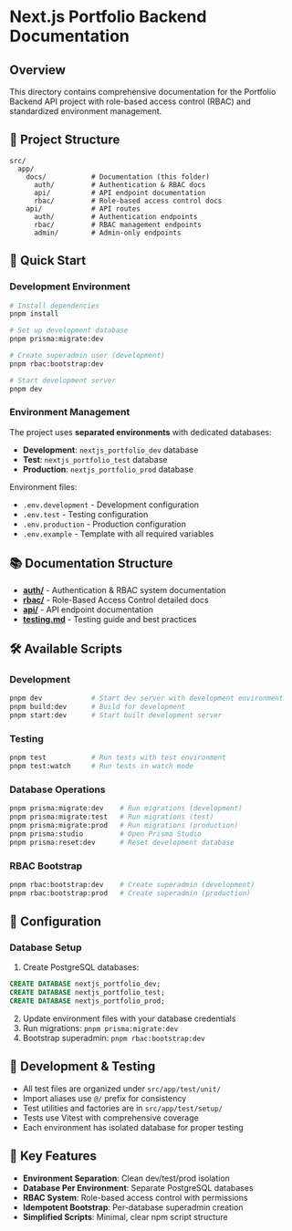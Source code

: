 # Next.js Portfolio Backend Documentation

## Overview
This directory contains comprehensive documentation for the Portfolio Backend API project with role-based access control (RBAC) and standardized environment management.

## 📁 Project Structure
```
src/
  app/
    docs/           # Documentation (this folder)
      auth/         # Authentication & RBAC docs
      api/          # API endpoint documentation
      rbac/         # Role-based access control docs
    api/            # API routes
      auth/         # Authentication endpoints
      rbac/         # RBAC management endpoints
      admin/        # Admin-only endpoints
```

## 🚀 Quick Start

### Development Environment
```bash
# Install dependencies
pnpm install

# Set up development database
pnpm prisma:migrate:dev

# Create superadmin user (development)
pnpm rbac:bootstrap:dev

# Start development server
pnpm dev
```

### Environment Management
The project uses **separated environments** with dedicated databases:

- **Development**: `nextjs_portfolio_dev` database
- **Test**: `nextjs_portfolio_test` database  
- **Production**: `nextjs_portfolio_prod` database

Environment files:
- `.env.development` - Development configuration
- `.env.test` - Testing configuration
- `.env.production` - Production configuration
- `.env.example` - Template with all required variables

## 📚 Documentation Structure
- **[auth/](./auth/)** - Authentication & RBAC system documentation
- **[rbac/](./rbac/)** - Role-Based Access Control detailed docs
- **[api/](./api/)** - API endpoint documentation
- **[testing.md](./testing.md)** - Testing guide and best practices

## 🛠 Available Scripts

### Development
```bash
pnpm dev            # Start dev server with development environment
pnpm build:dev      # Build for development
pnpm start:dev      # Start built development server
```

### Testing
```bash
pnpm test           # Run tests with test environment
pnpm test:watch     # Run tests in watch mode
```

### Database Operations
```bash
pnpm prisma:migrate:dev    # Run migrations (development)
pnpm prisma:migrate:test   # Run migrations (test)
pnpm prisma:migrate:prod   # Run migrations (production)
pnpm prisma:studio         # Open Prisma Studio
pnpm prisma:reset:dev      # Reset development database
```

### RBAC Bootstrap
```bash
pnpm rbac:bootstrap:dev    # Create superadmin (development)
pnpm rbac:bootstrap:prod   # Create superadmin (production)
```

## 🔧 Configuration

### Database Setup
1. Create PostgreSQL databases:
```sql
CREATE DATABASE nextjs_portfolio_dev;
CREATE DATABASE nextjs_portfolio_test;
CREATE DATABASE nextjs_portfolio_prod;
```

2. Update environment files with your database credentials
3. Run migrations: `pnpm prisma:migrate:dev`
4. Bootstrap superadmin: `pnpm rbac:bootstrap:dev`

## 🧪 Development & Testing
- All test files are organized under `src/app/test/unit/`
- Import aliases use `@/` prefix for consistency
- Test utilities and factories are in `src/app/test/setup/`
- Tests use Vitest with comprehensive coverage
- Each environment has isolated database for proper testing

## 📝 Key Features
- **Environment Separation**: Clean dev/test/prod isolation
- **Database Per Environment**: Separate PostgreSQL databases
- **RBAC System**: Role-based access control with permissions
- **Idempotent Bootstrap**: Per-database superadmin creation
- **Simplified Scripts**: Minimal, clear npm script structure
